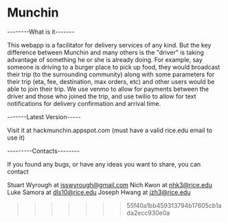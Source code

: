 Munchin
=============================
--------What is it-------

This webapp is a facilitator for delivery services of any kind. But the key difference between Munchin and many others is the "driver" is taking advantage of something he or she is already doing. For example, say someone is driving to a burger place to pick up food, they would broadcast their trip (to the surrounding community) along with some parameters for their trip (eta, fee, destination, max orders, etc) and other users would be able to join their trip. We use venmo to allow for payments between the driver and those who joined the trip, and use twilio to allow for text notifications for delivery confirmation and arrival time.

-------Latest Version-----

Visit it at hackmunchin.appspot.com (must have a valid rice.edu email to use it)

---------Contacts--------

If you found any bugs, or have any ideas you want to share, you can contact

Stuart Wyrough at jsswyrough@gmail.com
Nich Kwon at nhk3@rice.edu
Luke Samora at dls10@rice.edu
Joseph Hwang at jzh3@rice.edu
>>>>>>> 55f40a1bb459313794b17605cb1ada2ecc930e0a
